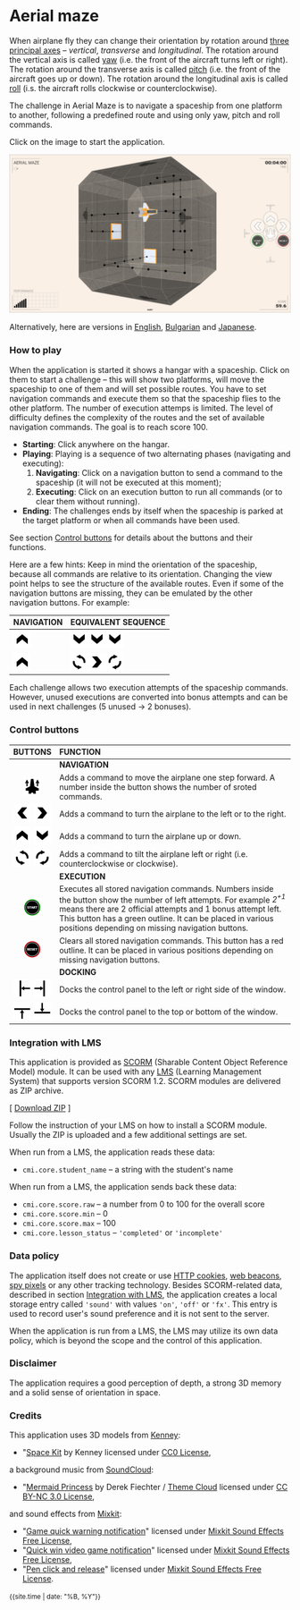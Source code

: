 &nbsp;
# Aerial maze

When airplane fly they can change their orientation by rotation around [three principal axes](https://en.wikipedia.org/wiki/Aircraft_principal_axes) &ndash; <em>vertical</em>, <em>transverse</em> and <em>longitudinal</em>. The rotation around the vertical axis is called [yaw](https://howthingsfly.si.edu/flight-dynamics/roll-pitch-and-yaw) (i.e. the front of the aircraft turns left or right). The rotation around the transverse axis is called [pitch](https://howthingsfly.si.edu/flight-dynamics/roll-pitch-and-yaw) (i.e. the front of the aircraft goes up or down). The rotation around the longitudinal axis is called [roll](https://howthingsfly.si.edu/flight-dynamics/roll-pitch-and-yaw) (i.s. the aircraft rolls clockwise or counterclockwise). 

The challenge in Aerial Maze is to navigate a spaceship from one platform to another, following a predefined route and using only yaw, pitch and roll commands.

Click on the image to start the application.

[<img src="docs/snapshot.jpg">](aerial-maze.html)

Alternatively, here are versions in [English](aerial-maze.html?lang=en), [Bulgarian](aerial-maze.html?lang=bg) and [Japanese](aerial-maze.html?lang=jp).

### How to play

When the application is started it shows a hangar with a spaceship. Click on them to start a challenge &ndash; this will show two platforms, will move the spaceship to one of them and will set possible routes. You have to set navigation commands and execute them so that the spaceship flies to the other platform. The number of execution attemps is limited. The level of difficulty defines the complexity of the routes and the set of available navigation commands. The goal is to reach score 100. 

- **Starting**: Click anywhere on the hangar.
- **Playing**: Playing is a sequence of two alternating phases (navigating and executing):
	1. **Navigating**: Click on a navigation button to send a command to the spaceship (it will not be executed at this moment);
	2. **Executing**: Click on an execution button to run all commands (or to clear them without running).
- **Ending**: The challenges ends by itself when the spaceship is parked at the target platform or when all commands have been used.

See section [Control buttons](#control-buttons) for details about the buttons and their functions.

Here are a few hints: Keep in mind the orientation of the spaceship, because all commands are relative to its orientation. Changing the view point helps to see the structure of the available routes. Even if some of the navigation buttons are missing, they can be emulated by the other navigation buttons. For example:

| NAVIGATION | EQUIVALENT SEQUENCE |
| --- | --- |
| <img src="docs/up.png"> | <img src="docs/down.png"><img src="docs/down.png"><img src="docs/down.png"> |
| <img src="docs/up.png"> | <img src="docs/rollccw.png"><img src="docs/right.png"><img src="docs/rollcw.png"> |

Each challenge allows two execution attempts of the spaceship commands. However, unused executions are converted into bonus attempts and can be used in next challenges (5 unused &rarr; 2 bonuses).

### Control buttons

| BUTTONS | FUNCTION |
| :---: | :-- |
| | **NAVIGATION** |
| <img src="docs/forward.png"> | Adds a command to move the airplane one step forward. A number inside the button shows the number of sroted commands. |
| <img src="docs/left.png"> <img src="docs/right.png"> | Adds a command to turn the airplane to the left or to the right. |
| <img src="docs/up.png"> <img src="docs/down.png"> | Adds a command to turn the airplane up or down. |
| <img src="docs/rollccw.png"> <img src="docs/rollcw.png"> | Adds a command to tilt the airplane left or right (i.e. counterclockwise or clockwise). |
| | **EXECUTION** |
| <img src="docs/start.png"> | Executes all stored navigation commands. Numbers inside the button show the number of left attempts. For example *2<sup>+1</sup>* means there are 2 official attempts and 1 bonus attempt left. This button has a green outline. It can be placed in various positions depending on missing navigation buttons. |
| <img src="docs/reset.png"> | Clears all stored navigation commands. This button has a red outline. It can be placed in various positions depending on missing navigation buttons. |
| | **DOCKING** |
| <img src="docs/pan_left.png"> <img src="docs/pan_right.png"> | Docks the control panel to the left or right side of the window. |
| <img src="docs/pan_top.png"> <img src="docs/pan_bottom.png"> | Docks the control panel to the top or bottom of the window. |



### Integration with LMS

This application is provided as [SCORM](https://scorm.com/scorm-explained/one-minute-scorm-overview/) (Sharable Content Object Reference Model) module. It can be used with any [LMS](https://en.wikipedia.org/wiki/Learning_management_system) (Learning Management System) that supports version SCORM 1.2. SCORM modules are delivered as ZIP archive.

[ [Download ZIP](../../bin/aerial-maze.zip) ]

Follow the instruction of your LMS on how to install a SCORM module. Usually the ZIP is uploaded and a few additional settings are set.

When run from a LMS, the application reads these data:
- `cmi.core.student_name` &ndash; a string with the student's name

When run from a LMS, the application sends back these data:

- `cmi.core.score.raw` &ndash; a number from 0 to 100 for the overall score
- `cmi.core.score.min` &ndash; 0
- `cmi.core.score.max` &ndash; 100
- `cmi.core.lesson_status` &ndash; `'completed'` or `'incomplete'`

### Data policy

The application itself does not create or use [HTTP cookies](https://developer.mozilla.org/en-US/docs/Web/HTTP/Cookies), [web beacons](https://en.wikipedia.org/wiki/Web_beacon), [spy pixels](https://en.wikipedia.org/wiki/Spy_pixel) or any other tracking technology. Besides SCORM-related data, described in section [Integration with LMS](#integration-with-lms), the application creates a local storage entry called `'sound'` with values `'on'`, `'off'` or `'fx'`. This entry is used to record user's sound preference and it is not sent to the server.

When the application is run from a LMS, the LMS may utilize its own data policy, which is beyond the scope and the control of this application.

### Disclaimer

The application requires a good perception of depth, a strong 3D memory and a solid sense of orientation in space.

### Credits

This application uses 3D models from [Kenney](www.kenney.nl):

- "[Space Kit](https://www.kenney.nl/assets/space-kit) by Kenney licensed under [CC0 License](http://creativecommons.org/publicdomain/zero/1.0/),


a background music from [SoundCloud](https://soundcloud.com):

- "[Mermaid Princess](https://soundcloud.com/dfiechter2/mermaid-princess) by Derek Fiechter / [Theme Cloud](https://soundcloud.com/dfiechter2)  licensed under [CC BY-NC 3.0 License](https://creativecommons.org/licenses/by-nc/3.0/),

and sound effects from [Mixkit](https://mixkit.co/):

- "[Game quick warning notification](https://mixkit.co/free-sound-effects/click/)" licensed under [Mixkit Sound Effects Free License](https://mixkit.co/license/#sfxFree),
- "[Quick win video game notification](https://mixkit.co/free-sound-effects/click/)" licensed under [Mixkit Sound Effects Free License](https://mixkit.co/license/#sfxFree),
- "[Pen click and release](https://mixkit.co/free-sound-effects/click/)" licensed under [Mixkit Sound Effects Free License](https://mixkit.co/license/#sfxFree).


	
<small>{{site.time | date: "%B, %Y"}}</small>